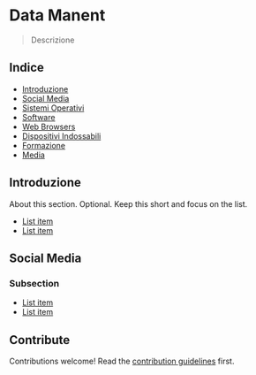 # Data Manent

> Descrizione


## Indice

- [Introduzione](#Introduzione)
- [Social Media](#Social-Media)
- [Sistemi Operativi](#another-section)
- [Software](#another-section)
- [Web Browsers](#another-section)
- [Dispositivi Indossabili](#another-section)
- [Formazione](#another-section)
- [Media](#another-section)


## Introduzione

About this section. Optional. Keep this short and focus on the list.

- [List item](http://example.com)
- [List item](http://example.com)


## Social Media

### Subsection

- [List item](http://example.com)
- [List item](http://example.com)


## Contribute

Contributions welcome! Read the [contribution guidelines](contributing.md) first.
